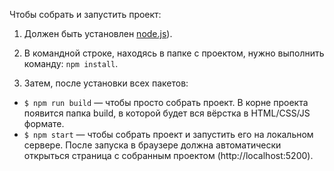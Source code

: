 Чтобы собрать и запустить проект:

1. Должен быть установлен [node.js](https://nodejs.org)).

2. В командной строке, находясь в папке с проектом, нужно выполнить команду: `npm install`.

3. Затем, после установки всех пакетов:
  - `$ npm run build` — чтобы просто собрать проект. В корне проекта появится папка build, в которой будет вся вёрстка в HTML/CSS/JS формате.
  - `$ npm start` — чтобы собрать проект и запустить его на локальном сервере. После запуска в браузере должна автоматически открыться страница с собранным проектом (http://localhost:5200).